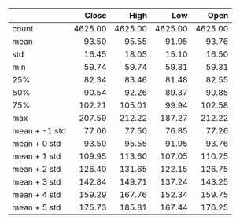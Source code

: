 |               |   Close |    High |     Low |    Open |
|:--------------|--------:|--------:|--------:|--------:|
| count         | 4625.00 | 4625.00 | 4625.00 | 4625.00 |
| mean          |   93.50 |   95.55 |   91.95 |   93.76 |
| std           |   16.45 |   18.05 |   15.10 |   16.50 |
| min           |   59.74 |   59.74 |   59.31 |   59.31 |
| 25%           |   82.34 |   83.46 |   81.48 |   82.55 |
| 50%           |   90.54 |   92.26 |   89.37 |   90.85 |
| 75%           |  102.21 |  105.01 |   99.94 |  102.58 |
| max           |  207.59 |  212.22 |  187.27 |  212.22 |
| mean + -1 std |   77.06 |   77.50 |   76.85 |   77.26 |
| mean + 0 std  |   93.50 |   95.55 |   91.95 |   93.76 |
| mean + 1 std  |  109.95 |  113.60 |  107.05 |  110.25 |
| mean + 2 std  |  126.40 |  131.65 |  122.15 |  126.75 |
| mean + 3 std  |  142.84 |  149.71 |  137.24 |  143.25 |
| mean + 4 std  |  159.29 |  167.76 |  152.34 |  159.75 |
| mean + 5 std  |  175.73 |  185.81 |  167.44 |  176.25 |